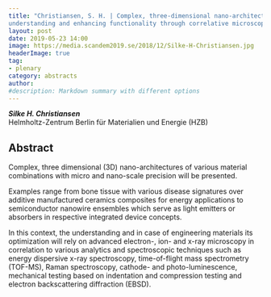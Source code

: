 ```yaml
---
title: "Christiansen, S. H. | Complex, three-dimensional nano-architectures in biology and engineered devices -
understanding and enhancing functionality through correlative microscopy"
layout: post
date: 2019-05-23 14:00
image: https://media.scandem2019.se/2018/12/Silke-H-Christiansen.jpg
headerImage: true
tag:
- plenary
category: abstracts
author:
#description: Markdown summary with different options
---
```


_**Silke H. Christiansen**_<br/>
Helmholtz-Zentrum Berlin für Materialien und Energie (HZB)<br/>

## Abstract
Complex, three dimensional (3D) nano-architectures of various material combinations with micro and nano-scale precision will be presented.<br/>

Examples range from bone tissue with various disease signatures over additive manufactured ceramics composites for energy applications to semiconductor nanowire ensembles which serve as light emitters or absorbers in respective integrated device concepts.<br/>

In this context, the understanding and in case of engineering materials its optimization will rely on advanced electron-, ion- and x-ray microscopy in correlation to various analytics and spectroscopic techniques such as energy dispersive x-ray spectroscopy, time-of-flight mass spectrometry (TOF-MS), Raman spectroscopy, cathode- and photo-luminescence, mechanical testing based on indentation and compression testing and electron backscattering diffraction (EBSD).<br/>
